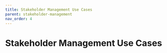 ```yaml
---
title: Stakeholder Management Use Cases
parent: stakeholder-management
nav_order: 4
---
```

# Stakeholder Management Use Cases
